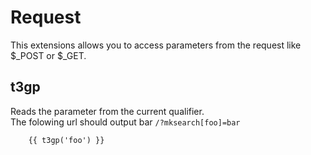
# Request

This extensions allows you to access parameters from the request like $_POST or $_GET.

## t3gp

Reads the parameter from the current qualifier.  
The folowing url should output bar `/?mksearch[foo]=bar`

```twig
    {{ t3gp('foo') }}
```
